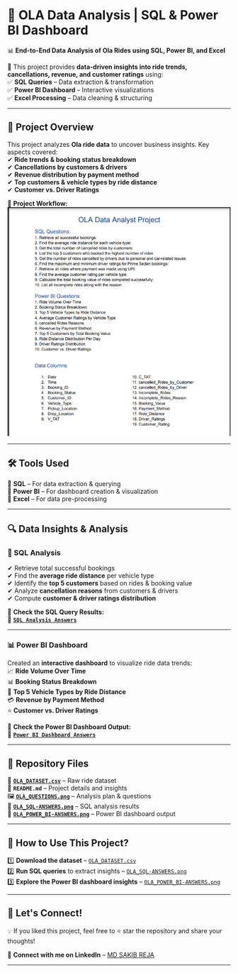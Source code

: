 # 🚖 OLA Data Analysis | SQL & Power BI Dashboard  

📊 **End-to-End Data Analysis of Ola Rides using SQL, Power BI, and Excel**  

🚀 This project provides **data-driven insights into ride trends, cancellations, revenue, and customer ratings** using:  
✅ **SQL Queries** – Data extraction & transformation  
✅ **Power BI Dashboard** – Interactive visualizations  
✅ **Excel Processing** – Data cleaning & structuring  

---

## 📌 Project Overview  
This project analyzes **Ola ride data** to uncover business insights. Key aspects covered:  
✔ **Ride trends & booking status breakdown**  
✔ **Cancellations by customers & drivers**  
✔ **Revenue distribution by payment method**  
✔ **Top customers & vehicle types by ride distance**  
✔ **Customer vs. Driver Ratings**  

📌 **Project Workflow:**  
![Project Overview](OLA_QUESTIONS.png)  

---

## 🛠️ Tools Used  
🔹 **SQL** – For data extraction & querying  
🔹 **Power BI** – For dashboard creation & visualization  
🔹 **Excel** – For data pre-processing  

---

## 🔍 Data Insights & Analysis  

### 📌 SQL Analysis  
✔ Retrieve total successful bookings  
✔ Find the **average ride distance** per vehicle type  
✔ Identify the **top 5 customers** based on rides & booking value  
✔ Analyze **cancellation reasons** from customers & drivers  
✔ Compute **customer & driver ratings distribution**  

📌 **Check the SQL Query Results:**  
📄 **[`SQL Analysis Answers`](./OLA_SQL-ANSWERS.png)**  

---

### 📊 Power BI Dashboard  
Created an **interactive dashboard** to visualize ride data trends:  
📈 **Ride Volume Over Time**  
📊 **Booking Status Breakdown**  
🚗 **Top 5 Vehicle Types by Ride Distance**  
💳 **Revenue by Payment Method**  
⭐ **Customer vs. Driver Ratings**  

📌 **Check the Power BI Dashboard Output:**  
📄 **[`Power BI Dashboard Answers`](./OLA_POWER_BI-ANSWERS.png)**  

---

## 📂 Repository Files  
📄 **[`OLA_DATASET.csv`](./OLA_DATASET.csv)** – Raw ride dataset  
📝 **`README.md`** – Project details and insights  
🖼 **[`OLA_QUESTIONS.png`](./OLA_QUESTIONS.png)** – Analysis plan & questions  
📄 **[`OLA_SQL-ANSWERS.png`](./OLA_SQL-ANSWERS.png)** – SQL analysis results  
📄 **[`OLA_POWER_BI-ANSWERS.png`](./OLA_POWER_BI-ANSWERS.png)** – Power BI dashboard output  

---

## 🚀 How to Use This Project?  
1️⃣ **Download the dataset** – [`OLA_DATASET.csv`](./OLA_DATASET.csv)  
2️⃣ **Run SQL queries** to extract insights – [`OLA_SQL-ANSWERS.png`](./OLA_SQL-ANSWERS.png)  
3️⃣ **Explore the Power BI dashboard insights** – [`OLA_POWER_BI-ANSWERS.png`](./OLA_POWER_BI-ANSWERS.png)  

---

## 📢 Let's Connect!  
💡 If you liked this project, feel free to ⭐ star the repository and share your thoughts!  

🔗 **Connect with me on LinkedIn** – [MD SAKIB REJA](https://www.linkedin.com/in/md-sakib-reja-8aa93a221/)

---

